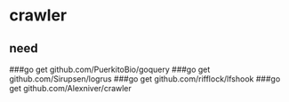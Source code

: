 # crawler


## need

###go get github.com/PuerkitoBio/goquery
###go get github.com/Sirupsen/logrus
###go get github.com/rifflock/lfshook
###go get github.com/Alexniver/crawler

